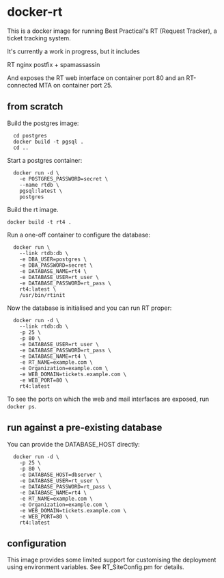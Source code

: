 docker-rt
=========

This is a docker image for running Best Practical's RT (Request Tracker), a
ticket tracking system.

It's currently a work in progress, but it includes

  RT
  nginx
  postfix + spamassassin

And exposes the RT web interface on container port 80 and an RT-connected MTA on
container port 25.

from scratch
------------
Build the postgres image:

```
  cd postgres
  docker build -t pgsql .
  cd ..
```

Start a postgres container:
```
  docker run -d \
    -e POSTGRES_PASSWORD=secret \
    --name rtdb \
    pgsql:latest \
    postgres
```
Build the rt image.

```
docker build -t rt4 .
```

Run a one-off container to configure the database:
```
  docker run \
    --link rtdb:db \
    -e DBA_USER=postgres \
    -e DBA_PASSWORD=secret \
    -e DATABASE_NAME=rt4 \
    -e DATABASE_USER=rt_user \
    -e DATABASE_PASSWORD=rt_pass \
    rt4:latest \
    /usr/bin/rtinit
```

Now the database is initialised and you can run RT proper:
```
  docker run -d \
    --link rtdb:db \
    -p 25 \
    -p 80 \
    -e DATABASE_USER=rt_user \
    -e DATABASE_PASSWORD=rt_pass \
    -e DATABASE_NAME=rt4 \
    -e RT_NAME=example.com \
    -e Organization=example.com \
    -e WEB_DOMAIN=tickets.example.com \
    -e WEB_PORT=80 \
    rt4:latest
```
To see the ports on which the web and mail interfaces are exposed, run `docker ps`.

run against a pre-existing database
-----------------------------------

You can provide the DATABASE_HOST directly:
```
  docker run -d \
    -p 25 \
    -p 80 \
    -e DATABASE_HOST=dbserver \
    -e DATABASE_USER=rt_user \
    -e DATABASE_PASSWORD=rt_pass \
    -e DATABASE_NAME=rt4 \
    -e RT_NAME=example.com \
    -e Organization=example.com \
    -e WEB_DOMAIN=tickets.example.com \
    -e WEB_PORT=80 \
    rt4:latest
```
configuration
-------------

This image provides some limited support for customising the deployment using
environment variables. See RT_SiteConfig.pm for details.
